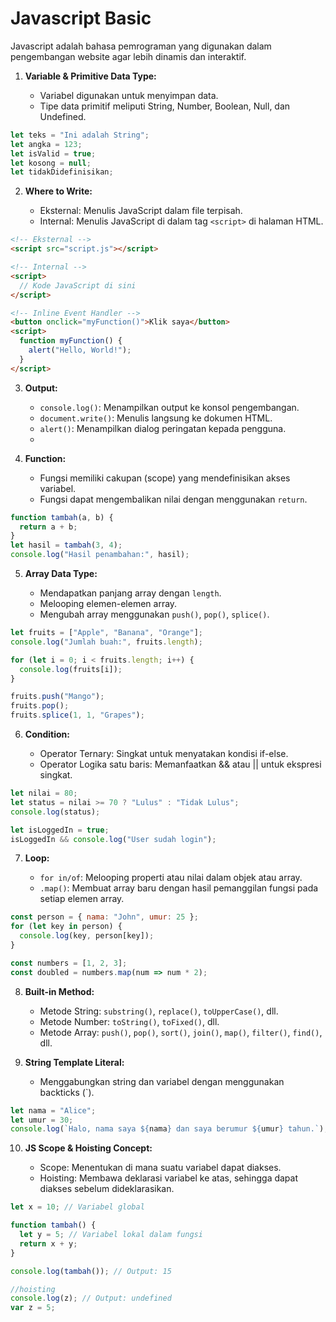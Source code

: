 # Javascript Basic
Javascript adalah bahasa pemrograman yang digunakan dalam pengembangan website agar lebih dinamis dan interaktif.

1.  **Variable & Primitive Data Type:**
    
    -   Variabel digunakan untuk menyimpan data.
    -   Tipe data primitif meliputi String, Number, Boolean, Null, dan Undefined.
```js
let teks = "Ini adalah String";
let angka = 123;
let isValid = true;
let kosong = null;
let tidakDidefinisikan;
```
2.  **Where to Write:**
    
    -   Eksternal: Menulis JavaScript dalam file terpisah.
	- Internal: Menulis JavaScript di dalam tag `<script>` di halaman HTML.

```html
<!-- Eksternal -->  
<script src="script.js"></script>

<!-- Internal -->  
<script>
  // Kode JavaScript di sini
</script>

<!-- Inline Event Handler --> 
<button onclick="myFunction()">Klik saya</button>
<script>
  function myFunction() {
    alert("Hello, World!");
  }
</script>
```
3.  **Output:**
    
    -   `console.log()`: Menampilkan output ke konsol pengembangan.
    -   `document.write()`: Menulis langsung ke dokumen HTML.
    -   `alert()`: Menampilkan dialog peringatan kepada pengguna.
    - 
4.  **Function:**
    
    -   Fungsi memiliki cakupan (scope) yang mendefinisikan akses variabel.
    -   Fungsi dapat mengembalikan nilai dengan menggunakan `return`.
```js
function tambah(a, b) {
  return a + b;
}
let hasil = tambah(3, 4);
console.log("Hasil penambahan:", hasil);
```
5.  **Array Data Type:**
    
    -   Mendapatkan panjang array dengan `length`.
    -   Melooping elemen-elemen array.
    -   Mengubah array menggunakan `push()`, `pop()`, `splice()`.
```js
let fruits = ["Apple", "Banana", "Orange"];
console.log("Jumlah buah:", fruits.length);

for (let i = 0; i < fruits.length; i++) {
  console.log(fruits[i]);
}

fruits.push("Mango");
fruits.pop();
fruits.splice(1, 1, "Grapes");
```

6.  **Condition:**
    
    -   Operator Ternary: Singkat untuk menyatakan kondisi if-else.
    -   Operator Logika satu baris: Memanfaatkan && atau || untuk ekspresi singkat.

```js
let nilai = 80;
let status = nilai >= 70 ? "Lulus" : "Tidak Lulus";
console.log(status);

let isLoggedIn = true;
isLoggedIn && console.log("User sudah login");
```
7.  **Loop:**
    
    -   `for in/of`: Melooping properti atau nilai dalam objek atau array.
    -   `.map()`: Membuat array baru dengan hasil pemanggilan fungsi pada setiap elemen array.
```js
const person = { nama: "John", umur: 25 };
for (let key in person) {
  console.log(key, person[key]);
}

const numbers = [1, 2, 3];
const doubled = numbers.map(num => num * 2);
```

8.  **Built-in Method:**
    
    -   Metode String: `substring()`, `replace()`, `toUpperCase()`, dll.
    -   Metode Number: `toString()`, `toFixed()`, dll.
    -   Metode Array: `push()`, `pop()`, `sort()`, `join()`, `map()`, `filter()`, `find()`, dll.


9.  **String Template Literal:**
    
    -   Menggabungkan string dan variabel dengan menggunakan backticks (`).
```js
let nama = "Alice";
let umur = 30;
console.log(`Halo, nama saya ${nama} dan saya berumur ${umur} tahun.`);
```
10.  **JS Scope & Hoisting Concept:**
    
	 - Scope: Menentukan di mana suatu variabel dapat diakses.
	 - Hoisting: Membawa deklarasi variabel ke atas, sehingga dapat diakses sebelum dideklarasikan.

```js
let x = 10; // Variabel global

function tambah() {
  let y = 5; // Variabel lokal dalam fungsi
  return x + y;
}

console.log(tambah()); // Output: 15

//hoisting
console.log(z); // Output: undefined
var z = 5;
```
